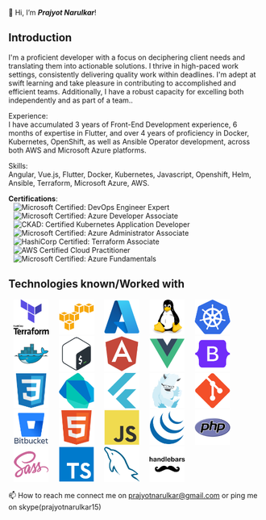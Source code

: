  👋 Hi, I’m ***Prajyot Narulkar***!

## Introduction

I'm a proficient developer with a focus on deciphering client needs and translating them into actionable solutions. I thrive in high-paced work settings, consistently delivering quality work within deadlines. I'm adept at swift learning and take pleasure in contributing to accomplished and efficient teams. Additionally, I have a robust capacity for excelling both independently and as part of a team..<br/> 

Experience:<br/> 
I have accumulated 3 years of Front-End Development experience, 6 months of expertise in Flutter, and over 4 years of proficiency in Docker, Kubernetes, OpenShift, as well as Ansible Operator development, across both AWS and Microsoft Azure platforms.

Skills:<br/> 
Angular, Vue.js, Flutter, Docker, Kubernetes, Javascript, Openshift, Helm, Ansible, Terraform, Microsoft Azure, AWS.

<b>Certifications</b>:<br/> 
<img src="https://learn.microsoft.com/en-us/media/learn/certification/badges/microsoft-certified-expert-badge.svg" alt="Microsoft Certified: DevOps Engineer Expert" width="90" height="90" style="padding:0 10px"/>
<img src="https://images.credly.com/size/680x680/images/63316b60-f62d-4e51-aacc-c23cb850089c/azure-developer-associate-600x600.png" alt="Microsoft Certified: Azure Developer Associate" width="90" height="90" style="padding:0 10px"/>
<img src="https://images.credly.com/size/680x680/images/cc8adc83-1dc6-4d57-8e20-22171247e052/blob" alt="CKAD: Certified Kubernetes Application Developer" width="90" height="90" style="padding:0 10px"/>
<img src="https://images.credly.com/size/220x220/images/336eebfc-0ac3-4553-9a67-b402f491f185/azure-administrator-associate-600x600.png" alt="Microsoft Certified: Azure Administrator Associate" width="90" height="90" style="padding:0 10px"/>
<img src="https://images.credly.com/size/220x220/images/99289602-861e-4929-8277-773e63a2fa6f/image.png" alt="HashiCorp Certified: Terraform Associate" width="90" height="90" style="padding:0 10px"/>
<img src="https://images.credly.com/size/220x220/images/00634f82-b07f-4bbd-a6bb-53de397fc3a6/image.png" alt="AWS Certified Cloud Practitioner" width="90" height="90" style="padding:0 10px"/>
<img src="https://images.credly.com/size/220x220/images/be8fcaeb-c769-4858-b567-ffaaa73ce8cf/image.png" alt="Microsoft Certified: Azure Fundamentals" width="90" height="90" style="padding:0 10px"/></br>

## Technologies known/Worked with
<img src="https://github.com/devicons/devicon/blob/master/icons/terraform/terraform-original-wordmark.svg" alt="Terraform" width="70" height="70" style="padding:0 10px"/><img src="https://github.com/devicons/devicon/blob/master/icons/amazonwebservices/amazonwebservices-original.svg" alt="AWS" width="70" height="70" style="padding:0 10px"/><img src="https://github.com/devicons/devicon/blob/master/icons/azure/azure-original.svg" alt="Azure" width="70" height="70" style="padding:0 10px"/><img src="https://github.com/devicons/devicon/blob/master/icons/linux/linux-original.svg" alt="Linux" width="70" height="70" style="padding:0 10px"/><img src="https://github.com/devicons/devicon/blob/master/icons/kubernetes/kubernetes-plain.svg" alt="Kubernetes" width="70" height="70" style="padding:0 10px"/><img src="https://github.com/devicons/devicon/blob/master/icons/docker/docker-original.svg" alt="Docker" width="70" height="70" style="padding:0 10px"/><img src="https://github.com/devicons/devicon/blob/master/icons/bash/bash-original.svg" alt="Bash" width="70" height="70" style="padding:0 10px"/><img src="https://github.com/devicons/devicon/blob/master/icons/angularjs/angularjs-plain.svg" alt="Angular" width="70" height="70" style="padding:0 10px"/><img src="https://github.com/devicons/devicon/blob/master/icons/vuejs/vuejs-original.svg" alt="Vue js" width="70" height="70" style="padding:0 10px"/><img src="https://github.com/devicons/devicon/blob/master/icons/bootstrap/bootstrap-plain.svg" alt="Bootstrap" width="70" height="70" style="padding:0 10px"/><img src="https://github.com/devicons/devicon/blob/master/icons/css3/css3-original.svg" alt="CSS" width="70" height="70" style="padding:0 10px"/><img src="https://github.com/devicons/devicon/blob/master/icons/dart/dart-original.svg" alt="Dart" width="70" height="70" style="padding:0 10px"/><img src="https://github.com/devicons/devicon/blob/master/icons/flutter/flutter-plain.svg" alt="Flutter" width="70" height="70" style="padding:0 10px"/><img src="https://github.com/devicons/devicon/blob/master/icons/foundation/foundation-original.svg" alt="Foundation CSS" width="70" height="70" style="padding:0 10px"/><img src="https://github.com/devicons/devicon/blob/master/icons/git/git-original.svg" alt="Git" width="70" height="70" style="padding:0 10px"/><img src="https://github.com/devicons/devicon/blob/master/icons/bitbucket/bitbucket-original-wordmark.svg" alt="BitBucket" width="70" height="70" style="padding:0 10px"/><img src="https://github.com/devicons/devicon/blob/master/icons/html5/html5-original.svg" alt="HTML" width="70" height="70" style="padding:0 10px"/><img src="https://github.com/devicons/devicon/blob/master/icons/javascript/javascript-original.svg" alt="JavaScript" width="70" height="70" style="padding:0 10px"/><img src="https://github.com/devicons/devicon/blob/master/icons/jquery/jquery-original.svg" alt="jQuery" width="70" height="70" style="padding:0 10px"/><img src="https://github.com/devicons/devicon/blob/master/icons/php/php-original.svg" alt="Php" width="70" height="70" style="padding:0 10px"/><img src="https://github.com/devicons/devicon/blob/master/icons/sass/sass-original.svg" alt="Sass" width="70" height="70" style="padding:0 10px"/><img src="https://github.com/devicons/devicon/blob/master/icons/typescript/typescript-original.svg" alt="TypeScript" width="70" height="70" style="padding:0 10px"/><img src="https://github.com/devicons/devicon/blob/master/icons/mysql/mysql-original.svg" alt="MySql" width="70" height="70" style="padding:0 10px"/><img src="https://github.com/devicons/devicon/blob/master/icons/handlebars/handlebars-original-wordmark.svg" alt="HandleBars" width="70" height="70" style="padding:0 10px"/>


📫 How to reach me connect me on prajyotnarulkar@gmail.com or ping me on skype(prajyotnarulkar15)

<!---
PRAJYOT25/PRAJYOT25 is a ✨ special ✨ repository because its `README.md` (this file) appears on your GitHub profile.
You can click the Preview link to take a look at your changes.
--->
